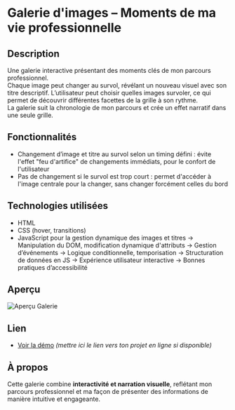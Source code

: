 # Galerie d'images – Moments de ma vie professionnelle

## Description
Une galerie interactive présentant des moments clés de mon parcours professionnel.  
Chaque image peut changer au survol, révélant un nouveau visuel avec son titre descriptif.
L’utilisateur peut choisir quelles images survoler, ce qui permet de découvrir différentes facettes de la grille à son rythme.  
La galerie suit la chronologie de mon parcours et crée un effet narratif dans une seule grille.

## Fonctionnalités
- Changement d’image et titre au survol selon un timing défini : évite l'effet "feu d'artifice" de changements immédiats, pour le confort de l'utilisateur
- Pas de changement si le survol est trop court : permet d'accéder à l'image centrale pour la changer, sans changer forcément celles du bord

## Technologies utilisées
- HTML
- CSS (hover, transitions)
- JavaScript pour la gestion dynamique des images et titres
    → Manipulation du DOM, modification dynamique d'attributs
    → Gestion d’événements
    → Logique conditionnelle, temporisation
    → Structuration de données en JS
    → Expérience utilisateur interactive
    → Bonnes pratiques d’accessibilité
    
## Aperçu
![Aperçu Galerie](galerie.png)

## Lien
- [Voir la démo](#) *(mettre ici le lien vers ton projet en ligne si disponible)*

## À propos
Cette galerie combine **interactivité et narration visuelle**, reflétant mon parcours professionnel et ma façon de présenter des informations de manière intuitive et engageante.